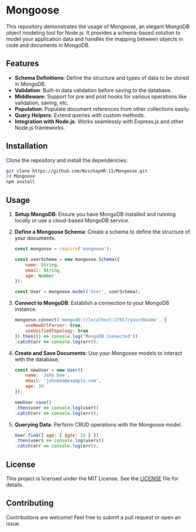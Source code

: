 # Mongoose

This repository demonstrates the usage of Mongoose, an elegant MongoDB object modeling tool for Node.js. It provides a schema-based solution to model your application data and handles the mapping between objects in code and documents in MongoDB.

## Features

- **Schema Definitions**: Define the structure and types of data to be stored in MongoDB.
- **Validation**: Built-in data validation before saving to the database.
- **Middleware**: Support for pre and post hooks for various operations like validation, saving, etc.
- **Population**: Populate document references from other collections easily.
- **Query Helpers**: Extend queries with custom methods.
- **Integration with Node.js**: Works seamlessly with Express.js and other Node.js frameworks.

## Installation

Clone the repository and install the dependencies:

```bash
git clone https://github.com/NischayHR-11/Mongoose.git
cd Mongoose
npm install
```

## Usage

1. **Setup MongoDB**: Ensure you have MongoDB installed and running locally or use a cloud-based MongoDB service.

2. **Define a Mongoose Schema**: Create a schema to define the structure of your documents.

   ```javascript
   const mongoose = require('mongoose');

   const userSchema = new mongoose.Schema({
       name: String,
       email: String,
       age: Number
   });

   const User = mongoose.model('User', userSchema);
   ```

3. **Connect to MongoDB**: Establish a connection to your MongoDB instance.

   ```javascript
   mongoose.connect('mongodb://localhost:27017/yourdbname', {
       useNewUrlParser: true,
       useUnifiedTopology: true
   }).then(() => console.log('MongoDB Connected'))
   .catch(err => console.log(err));
   ```

4. **Create and Save Documents**: Use your Mongoose models to interact with the database.

   ```javascript
   const newUser = new User({
       name: 'John Doe',
       email: 'johndoe@example.com',
       age: 30
   });

   newUser.save()
   .then(user => console.log(user))
   .catch(err => console.log(err));
   ```

5. **Querying Data**: Perform CRUD operations with the Mongoose model.

   ```javascript
   User.find({ age: { $gte: 18 } })
   .then(users => console.log(users))
   .catch(err => console.log(err));
   ```

## License

This project is licensed under the MIT License. See the [LICENSE](./LICENSE) file for details.

## Contributing

Contributions are welcome! Feel free to submit a pull request or open an issue.
